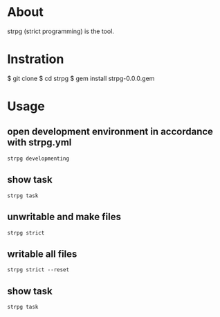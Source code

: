# About
strpg (strict programming) is the tool.

# Instration
$ git clone <git-url>
$ cd strpg
$ gem install strpg-0.0.0.gem

# Usage

## open development environment in accordance with strpg.yml
`strpg developmenting`

## show task
`strpg task`

## unwritable and make files
`strpg strict`

## writable all files
`strpg strict --reset`

## show task
`strpg task`
